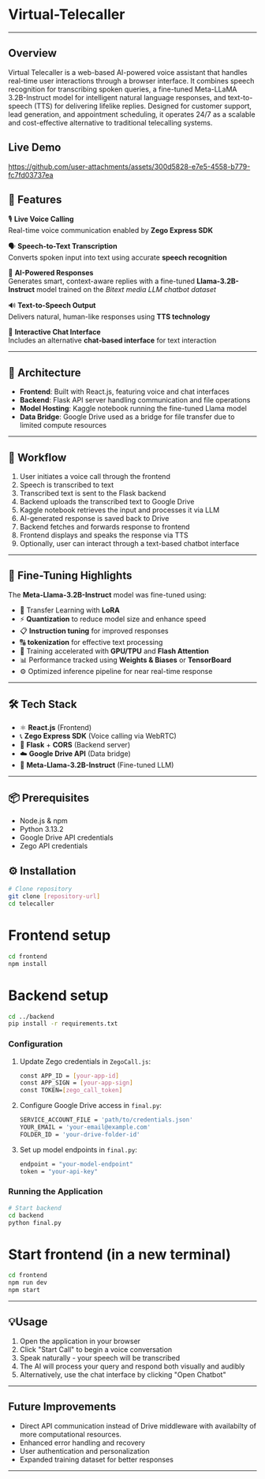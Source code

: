 # Virtual-Telecaller

---

## Overview

Virtual Telecaller is a web-based AI-powered voice assistant that handles real-time user interactions through a browser interface. It combines speech recognition for transcribing spoken queries, a fine-tuned Meta-LLaMA 3.2B-Instruct model for intelligent natural language responses, and text-to-speech (TTS) for delivering lifelike replies. Designed for customer support, lead generation, and appointment scheduling, it operates 24/7 as a scalable and cost-effective alternative to traditional telecalling systems.


## Live Demo
https://github.com/user-attachments/assets/300d5828-e7e5-4558-b779-fc7fd03737ea


## 🚀 Features

🎙️ **Live Voice Calling**  
Real-time voice communication enabled by **Zego Express SDK**

🗣️ **Speech-to-Text Transcription**  
Converts spoken input into text using accurate **speech recognition**

🧠 **AI-Powered Responses**  
Generates smart, context-aware replies with a fine-tuned **Llama-3.2B-Instruct** model trained on the *Bitext media LLM chatbot dataset*

🔊 **Text-to-Speech Output**  
Delivers natural, human-like responses using **TTS technology**

💬 **Interactive Chat Interface**  
Includes an alternative **chat-based interface** for text interaction

---

## 🧱 Architecture  
- **Frontend**: Built with React.js, featuring voice and chat interfaces  
- **Backend**: Flask API server handling communication and file operations  
- **Model Hosting**: Kaggle notebook running the fine-tuned Llama model  
- **Data Bridge**: Google Drive used as a bridge for file transfer due to limited compute resources  

---

## 🔄 Workflow  
1. User initiates a voice call through the frontend  
2. Speech is transcribed to text  
3. Transcribed text is sent to the Flask backend  
4. Backend uploads the transcribed text to Google Drive  
5. Kaggle notebook retrieves the input and processes it via LLM  
6. AI-generated response is saved back to Drive  
7. Backend fetches and forwards response to frontend  
8. Frontend displays and speaks the response via TTS  
9. Optionally, user can interact through a text-based chatbot interface  

---

## 🧠 Fine-Tuning Highlights  
The **Meta-Llama-3.2B-Instruct** model was fine-tuned using:

- 🧩 Transfer Learning with **LoRA** 
- ⚡ **Quantization** to reduce model size and enhance speed​ 
- 📋 **Instruction tuning** for improved responses
- 🔠 **tokenization** for effective text processing  
- 🚀 Training accelerated with **GPU/TPU** and **Flash Attention**  
- 📊 Performance tracked using **Weights & Biases** or **TensorBoard**  
- ⚙️ Optimized inference pipeline for near real-time response  

---

## 🛠️ Tech Stack  
- ⚛️ **React.js** (Frontend)  
- 📞 **Zego Express SDK** (Voice calling via WebRTC)  
- 🐍 **Flask** + **CORS** (Backend server)  
- ☁️ **Google Drive API** (Data bridge)  
- 🧠 **Meta-Llama-3.2B-Instruct** (Fine-tuned LLM)

---

## 📦 Prerequisites
- Node.js & npm
- Python 3.13.2
- Google Drive API credentials
- Zego API credentials

## ⚙️ Installation
```bash
# Clone repository
git clone [repository-url]
cd telecaller
```

# Frontend setup
```bash
cd frontend
npm install
```

# Backend setup
```bash
cd ../backend
pip install -r requirements.txt
```

### Configuration
1. Update Zego credentials in `ZegoCall.js`:
   ```bash
   const APP_ID = [your-app-id]
   const APP_SIGN = [your-app-sign]
   const TOKEN=[zego_call_token]
   ```

2. Configure Google Drive access in `final.py`:
   ```bash python
   SERVICE_ACCOUNT_FILE = 'path/to/credentials.json'
   YOUR_EMAIL = 'your-email@example.com'
   FOLDER_ID = 'your-drive-folder-id'
   ```

3. Set up model endpoints in `final.py`:
   ```bash python
   endpoint = "your-model-endpoint"
   token = "your-api-key"
   ```

### Running the Application
```bash
# Start backend
cd backend
python final.py
```

# Start frontend (in a new terminal)
```bash
cd frontend
npm run dev
npm start
```

---

## 💡Usage
1. Open the application in your browser
2. Click "Start Call" to begin a voice conversation
3. Speak naturally - your speech will be transcribed
4. The AI will process your query and respond both visually and audibly
5. Alternatively, use the chat interface by clicking "Open Chatbot"

---

## Future Improvements
- Direct API communication instead of Drive middleware with availabilty of more computational resources.
- Enhanced error handling and recovery
- User authentication and personalization
- Expanded training dataset for better responses

---
